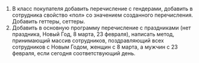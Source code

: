 1. В класс покупателя добавить перечисление с гендерами, добавить в сотрудника свойство «пол» со значением
созданного перечисления. Добавить геттеры, сеттеры.
2. Добавить в основную программу перечисление с праздниками (нет праздника, Новый Год, 8 марта, 23 февраля), 
написать метод, принимающий массив сотрудников, поздравляющий всех сотрудников с Новым Годом, женщин с 8 марта,
а мужчин с 23 февраля, если сегодня соответствующий день.
